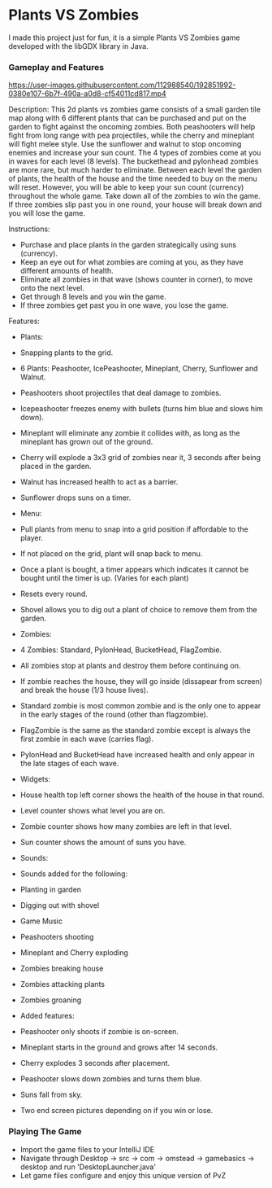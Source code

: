 # Plants VS Zombies


I made this project just for fun, it is a simple Plants VS Zombies game developed with the libGDX library in Java.

### Gameplay and Features

https://user-images.githubusercontent.com/112988540/192851992-0380e107-6b7f-490a-a0d8-cf54011cd817.mp4

Description: This 2d plants vs zombies game consists of a small garden tile map along with 6 different plants that can be purchased and put on the garden
to fight against the oncoming zombies. Both peashooters will help fight from long range with pea projectiles, while the cherry and mineplant will fight 
melee style. Use the sunflower and walnut to stop oncoming enemies and increase your sun count. The 4 types of zombies come at you in waves for each level
(8 levels). The buckethead and pylonhead zombies are more rare, but much harder to eliminate. Between each level the garden of plants, the health of the house
and the time needed to buy on the menu will reset. However, you will be able to keep your sun count (currency) throughout the whole game. Take down all of the
zombies to win the game. If three zombies slip past you in one round, your house will break down and you will lose the game.

Instructions:
- Purchase and place plants in the garden strategically using suns (currency).
- Keep an eye out for what zombies are coming at you, as they have different amounts of health.
- Eliminate all zombies in that wave (shows counter in corner), to move onto the next level.
- Get through 8 levels and you win the game.
- If three zombies get past you in one wave, you lose the game.

Features:
- Plants:
- Snapping plants to the grid.
- 6 Plants: Peashooter, IcePeashooter, Mineplant, Cherry, Sunflower and Walnut.
- Peashooters shoot projectiles that deal damage to zombies.
- Icepeashooter freezes enemy with bullets (turns him blue and slows him down).
- Mineplant will eliminate any zombie it collides with, as long as the mineplant has grown out of the ground.
- Cherry will explode a 3x3 grid of zombies near it, 3 seconds after being placed in the garden.
- Walnut has increased health to act as a barrier.
- Sunflower drops suns on a timer.

- Menu:
- Pull plants from menu to snap into a grid position if affordable to the player.
- If not placed on the grid, plant will snap back to menu.
- Once a plant is bought, a timer appears which indicates it cannot be bought until the timer is up. (Varies for each plant)
- Resets every round.
- Shovel allows you to dig out a plant of choice to remove them from the garden.

- Zombies:
- 4 Zombies: Standard, PylonHead, BucketHead, FlagZombie.
- All zombies stop at plants and destroy them before continuing on.
- If zombie reaches the house, they will go inside (dissapear from screen) and break the house (1/3 house lives).
- Standard zombie is most common zombie and is the only one to appear in the early stages of the round (other than flagzombie).
- FlagZombie is the same as the standard zombie except is always the first zombie in each wave (carries flag).
- PylonHead and BucketHead have increased health and only appear in the late stages of each wave.

- Widgets:
- House health top left corner shows the health of the house in that round.
- Level counter shows what level you are on.
- Zombie counter shows how many zombies are left in that level.
- Sun counter shows the amount of suns you have.

- Sounds:
- Sounds added for the following:
- Planting in garden
- Digging out with shovel
- Game Music
- Peashooters shooting
- Mineplant and Cherry exploding
- Zombies breaking house
- Zombies attacking plants
- Zombies groaning

- Added features:
- Peashooter only shoots if zombie is on-screen.
- Mineplant starts in the ground and grows after 14 seconds.
- Cherry explodes 3 seconds after placement.
- Peashooter slows down zombies and turns them blue.
- Suns fall from sky.
- Two end screen pictures depending on if you win or lose.


### Playing The Game
- Import the game files to your IntelliJ IDE
- Navigate through Desktop -> src -> com -> omstead -> gamebasics -> desktop and run 'DesktopLauncher.java'
- Let game files configure and enjoy this unique version of PvZ
